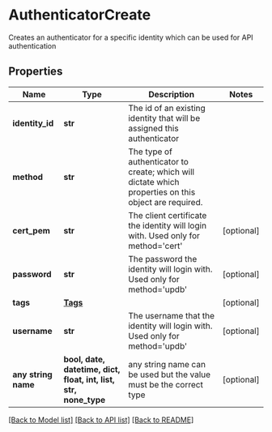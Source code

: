 # AuthenticatorCreate

Creates an authenticator for a specific identity which can be used for API authentication

## Properties
Name | Type | Description | Notes
------------ | ------------- | ------------- | -------------
**identity_id** | **str** | The id of an existing identity that will be assigned this authenticator | 
**method** | **str** | The type of authenticator to create; which will dictate which properties on this object are required. | 
**cert_pem** | **str** | The client certificate the identity will login with. Used only for method&#x3D;&#39;cert&#39; | [optional] 
**password** | **str** | The password the identity will login with. Used only for method&#x3D;&#39;updb&#39; | [optional] 
**tags** | [**Tags**](Tags.md) |  | [optional] 
**username** | **str** | The username that the identity will login with. Used only for method&#x3D;&#39;updb&#39; | [optional] 
**any string name** | **bool, date, datetime, dict, float, int, list, str, none_type** | any string name can be used but the value must be the correct type | [optional]

[[Back to Model list]](../README.md#documentation-for-models) [[Back to API list]](../README.md#documentation-for-api-endpoints) [[Back to README]](../README.md)



